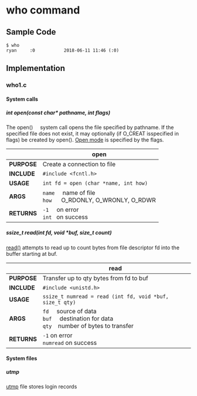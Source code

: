 # who command
## Sample Code
```
$ who 
ryan     :0           2018-06-11 11:46 (:0)
```
## Implementation
### who1.c
#### System calls
##### int open(const char* pathname, int flags)
The open() &nbsp; &nbsp; system call opens the file specified by pathname.  If the specified file does not exist, it may optionally (if O_CREAT isspecified in flags) be created by open(). [Open mode](http://man7.org/linux/man-pages/man2/open.2.html) is specified by the flags.


|         	| open                                                                   	|
|---------	|------------------------------------------------------------------------	|
| **PURPOSE** 	| Create a connection to file                                            	|
| **INCLUDE** 	| `#include <fcntl.h>`                                         	|
| **USAGE**   	| `int fd = open (char *name, int how)`                           	|
| **ARGS**  	| `name` &nbsp; &nbsp; name of file    <br>       `how` &nbsp; &nbsp;&nbsp;   O_RDONLY, O_WRONLY, O_RDWR 	|
| **RETURNS** 	| `-1` &nbsp; &nbsp; on error    <br>      `int` &nbsp; on success                          	|

##### ssize_t read(int fd, void *buf, size_t count)
[read()](http://man7.org/linux/man-pages/man2/read.2.html) attempts to read up to count bytes from file descriptor fd into the buffer starting at buf.


|         	| read                                                                       	|
|---------	|----------------------------------------------------------------------------	|
| **PURPOSE** 	| Transfer up to qty bytes from fd to buf                                    	|
| **INCLUDE** 	| `#include <unistd.h>`                                                        	|
| **USAGE**   	| `ssize_t numread = read (int fd, void *buf, size_t qty)`                     	|
| **ARGS**    	| `fd` &nbsp; &nbsp; source of data <br> `buf` &nbsp; &nbsp; destination for data <br> `qty` &nbsp;&nbsp; number of bytes to transfer 	|
| **RETURNS** 	| `-1`  on error <br> `numread` on success                                            	|

#### System files
##### utmp
[utmp](http://man7.org/linux/man-pages/man5/utmp.5.html) file stores login records
